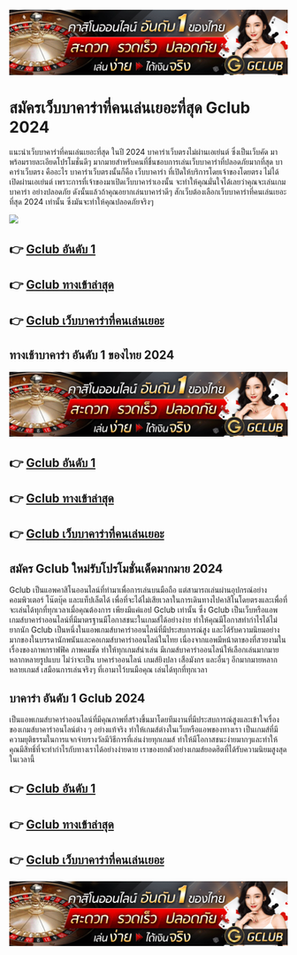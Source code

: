 [<img src="Gclub 2024.gif">](https://bit.ly/465z1sR)

<h1>สมัครเว็บบาคาร่าที่คนเล่นเยอะที่สุด Gclub 2024 </h1>

แนะนำเว็บบาคาร่าที่คนเล่นเยอะที่สุด ในปี 2024 บาคาร่าเว็บตรงไม่ผ่านเอเย่นต์ ซึ่งเป็นเว็บคัด มาพร้อมรายละเอียดโปรโมชั่นดีๆ มากมายสำหรับคนที่ชื่นชอบการเล่นเว็บบาคาร่าที่ปลอดภัยมากที่สุด
บาคาร่าเว็บตรง คืออะไร บาคาร่าเว็บตรงนั้นก็คือ เว็บบาคาร่า ที่เปิดให้บริการโดยเจ้าของโดยตรง ไม่ได้เปิดผ่านเอเย่นต์ เพราะการที่เจ้าของมาเปิดเว็บบาคาร่าเองนั้น จะทำให้คุณมั่นใจได้เลยว่าคุณจะเล่นเกม บาคาร่า อย่างปลอดภัย ดังนั้นแล้วถ้าคุณอยากเล่นบาคาร่าดีๆ สักเว็บต้องเลือกเว็บบาคาร่าที่คนเล่นเยอะที่สุด 2024 เท่านั้น ซึ่งมันจะทำให้คุณปลอดภัยจริงๆ

[<img src="https://gist.github.com/assets/154048221/d945b1d4-ad8a-4de0-bc65-aefc7245ecae">](https://bit.ly/465z1sR)

## 👉 [Gclub อันดับ 1](https://bit.ly/465z1sR)
## 👉 [Gclub ทางเข้าล่าสุด](https://bit.ly/465z1sR)
## 👉 [Gclub เว็บบาคาร่าที่คนเล่นเยอะ](https://bit.ly/465z1sR)

<h2>ทางเช้าบาคาร่า อันดับ 1 ของไทย 2024 </h2>

[<img src="Gclub 2024.gif">](https://bit.ly/465z1sR)

## 👉 [Gclub อันดับ 1](https://bit.ly/465z1sR)
## 👉 [Gclub ทางเข้าล่าสุด](https://bit.ly/465z1sR)
## 👉 [Gclub เว็บบาคาร่าที่คนเล่นเยอะ](https://bit.ly/465z1sR)

<h2>สมัคร Gclub ใหม่รับโปรโมชั่นเด็ดมากมาย 2024</h2>

Gclub เป็นแอพคาสิโนออนไลน์ที่ทำมาเพื่อการเล่นบนมือถือ แต่สามารถเล่นผ่านอุปกรณ์อย่างคอมพิวเตอร์ โน๊ตบุ๊ค และแท็ปเล็ตได้ เพื่อที่จะได้ไม่เสียเวลาในการเดินทางไปคาสิโนโดยตรงและเพื่อที่จะเล่นได้ทุกที่ทุกเวลาเมื่อคุณต้องการ เพียงมีแค่แอป Gclub เท่านั้น ซึ่ง Gclub เป็นเว็บหรือแอพเกมส์บาคาร่าออนไลน์ที่มีมาตรฐานมีโอกาสชนะในเกมส์ได้อย่างง่าย ทำให้คุณมีโอกาสทำกำไรได้ไม่ยากนัก
Gclub เป็นหนึ่งในแอพเกมส์บาคาร่าออนไลน์ที่มีประสบการณ์สูง และได้รับความนิยมอย่างมากของในบรรดานักพนันและคอเกมส์บาคาร่าออนไลน์ในไทย เนื่องจากแอพมีหน้าตาของที่สวยงามในเรื่องของภาพกราฟฟิค ภาพคมชัด ทำให้ทุกเกมส์น่าเล่น มีเกมส์บาคาร่าออนไลน์ให้เลือกเล่นมากมายหลากหลายรูปแบบ ไม่ว่าจะเป็น บาคาร่าออนไลน์ เกมส์ยิงปลา เสือมังกร และอื่นๆ อีกมากมายหลากหลายเกมส์ เสมือนการเล่นจริงๆ ที่เอามาไว้บนมือคุณ เล่นได้ทุกที่ทุกเวลา


<h2>บาคาร่า อันดับ 1 Gclub 2024</h2>

เป็นแอพเกมส์บาคาร่าออนไลน์ที่มีคุณภาพที่สร้างขึ้นมาโดยทีมงานที่มีประสบการณ์สูงและเข้าใจเรื่องของเกมส์บาคาร่าอนไลน์ต่าง ๆ อย่างแท้จริง ทำให้เกมส์ต่างในเว็บหรือแอพของทางเรา เป็นเกมส์ที่มีความยุติธรรมในการแจกจ่ายรางวัลมีวิธีการที่เล่นง่ายทุกเกมส์ ทำให้มีโอกาสชนะง่ายมากๆและทำให้คุณมีสิทธิ์ที่จะทำกำไรกับทางเราได้อย่างง่ายดาย เราของยกตัวอย่างเกมส์ยอดฮิตที่ได้รับความนิยมสูงสุดในเวลานี้

## 👉 [Gclub อันดับ 1](https://bit.ly/465z1sR)
## 👉 [Gclub ทางเข้าล่าสุด](https://bit.ly/465z1sR)
## 👉 [Gclub เว็บบาคาร่าที่คนเล่นเยอะ](https://bit.ly/465z1sR)

[<img src="Gclub 2024.gif">](https://bit.ly/465z1sR)
